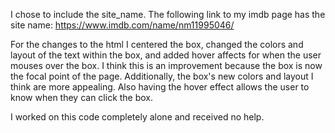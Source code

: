I chose to include the site_name.
The following link to my imdb page has the site name:
https://www.imdb.com/name/nm11995046/

For the changes to the html I centered the box, changed the colors and layout of the text within the box, and added hover affects for
when the user mouses over the box. I think this is an improvement because the box is now the focal point of the page. Additionally,
the box's new colors and layout I think are more appealing. Also having the hover effect allows the user to know when they can click
the box.

I worked on this code completely alone and received no help.